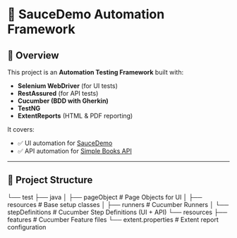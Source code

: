 # 🚀 SauceDemo Automation Framework

## 📌 Overview
This project is an **Automation Testing Framework** built with:
- **Selenium WebDriver** (for UI tests)
- **RestAssured** (for API tests)
- **Cucumber (BDD with Gherkin)**
- **TestNG**
- **ExtentReports** (HTML & PDF reporting)

It covers:
- ✅ UI automation for [SauceDemo](https://www.saucedemo.com/)
- ✅ API automation for [Simple Books API](https://simple-books-api.click)

---

## 📂 Project Structure
└── test
├── java
│ ├── pageObject # Page Objects for UI
│ ├── resources # Base setup classes
│ ├── runners # Cucumber Runners
│ └── stepDefinitions # Cucumber Step Definitions (UI + API)
└── resources
├── features # Cucumber Feature files
└── extent.properties # Extent report configuration